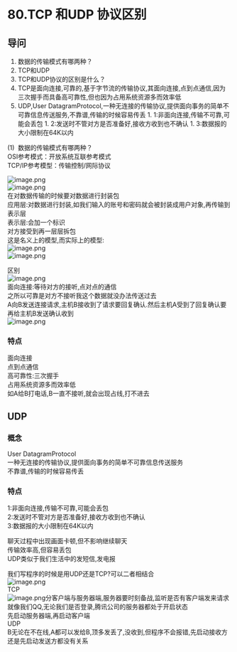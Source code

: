 # 80.TCP 和UDP 协议区别

<a name="dwN9h"></a>
## 导问
1. 数据的传输模式有哪两种？
  1. TCP和UDP
2. TCP和UDP协议的区别是什么？
  1. TCP是面向连接,可靠的,基于字节流的传输协议,其面向连接,点到点通信,因为三次握手而具备高可靠性,但也因为占用系统资源多而效率低
  1. UDP,User DatagramProtocol,一种无连接的传输协议,提供面向事务的简单不可靠信息传送服务,不靠谱,传输的时候容易传丢
    1. 1:非面向连接,传输不可靠,可能会丢包
    1. 2:发送时不管对方是否准备好,接收方收到也不确认
    1. 3:数据报的大小限制在64K以内


(1)  数据的传输模式有哪两种？<br />OSI参考模式：开放系统互联参考模式<br />TCP/IP参考模型：传输控制/网际协议

![image.png](https://cdn.nlark.com/yuque/0/2019/png/349894/1560217829228-27090990-3090-4494-82cf-4a30bd74ddde.png#align=left&display=inline&height=104&name=image.png&originHeight=208&originWidth=852&size=87035&status=done&width=426)<br />![image.png](https://cdn.nlark.com/yuque/0/2019/png/349894/1560217865637-57d0fb4f-4f37-453a-ade8-2a0ae52b8c51.png#align=left&display=inline&height=277&name=image.png&originHeight=553&originWidth=1525&size=361885&status=done&width=762.5)<br />在对数据传输的时候要对数据进行封装包<br />应用层:对数据进行封装,如我们输入的账号和密码就会被封装成用户对象,再传输到表示层<br />表示层:会加一个标识<br />对方接受到再一层层拆包<br />这是名义上的模型,而实际上的模型:<br />![image.png](https://cdn.nlark.com/yuque/0/2019/png/349894/1560218127338-00f096a5-aeb8-4cea-aaa4-3113582a3714.png#align=left&display=inline&height=53&name=image.png&originHeight=106&originWidth=738&size=62226&status=done&width=369)<br />![image.png](https://cdn.nlark.com/yuque/0/2019/png/349894/1560218235251-a7994ea2-c947-442c-9323-863c31c0bb79.png#align=left&display=inline&height=279&name=image.png&originHeight=558&originWidth=1132&size=206037&status=done&width=566)

区别<br />![image.png](https://cdn.nlark.com/yuque/0/2019/png/349894/1560218271254-3b40f956-2280-479d-8e76-005485560561.png#align=left&display=inline&height=248&name=image.png&originHeight=496&originWidth=795&size=189671&status=done&width=397.5)<br />面向连接:等待对方的接听,点对点的通信<br />之所以可靠是对方不接听我这个数据就没办法传送过去<br />A向B发送连接请求,主机B接收到了请求要回复确认.然后主机A受到了回复确认要再给主机B发送确认收到<br />![image.png](https://cdn.nlark.com/yuque/0/2019/png/349894/1560218500052-6dda8855-dbdb-44a0-b341-aaaad8c553dd.png#align=left&display=inline&height=131&name=image.png&originHeight=262&originWidth=451&size=71178&status=done&width=225.5)
<a name="7CYfO"></a>
### 特点
面向连接<br />点到点通信<br />高可靠性:三次握手<br />占用系统资源多而效率低<br />如A给B打电话,B一直不接听,就会出现占线,打不进去

<a name="Lqc3i"></a>
## UDP
<a name="aYnNU"></a>
### 概念
User DatagramProtocol<br />一种无连接的传输协议,提供面向事务的简单不可靠信息传送服务<br />不靠谱,传输的时候容易传丢
<a name="UUZo5"></a>
### 特点
1:非面向连接,传输不可靠,可能会丢包<br />2:发送时不管对方是否准备好,接收方收到也不确认<br />3:数据报的大小限制在64K以内

聊天过程中出现画面卡顿,但不影响继续聊天<br />传输效率高,但容易丢包<br />UDP类似于我们生活中的发短信,发电报

我们写程序的时候是用UDP还是TCP?可以二者相结合<br />![image.png](https://cdn.nlark.com/yuque/0/2019/png/349894/1560218705352-9d59d23a-20ea-4b6d-aa26-86050379807a.png#align=left&display=inline&height=198&name=image.png&originHeight=397&originWidth=773&size=178533&status=done&width=386.5)<br />TCP<br />![image.png](https://cdn.nlark.com/yuque/0/2019/png/349894/1560218750782-e86fbca7-93f5-4908-8349-c03e0aa169fd.png#align=left&display=inline&height=93&name=image.png&originHeight=185&originWidth=358&size=49543&status=done&width=179)分客户端与服务器端,服务器要时刻备战,监听是否有客户端发来请求<br />就像我们QQ,无论我们是否登录,腾讯公司的服务器都处于开启状态<br />先启动服务器端,再启动客户端<br />UDP<br />B无论在不在线,A都可以发给B,顶多发丢了,没收到,但程序不会报错,先启动接收方还是先启动发送方都没有关系
